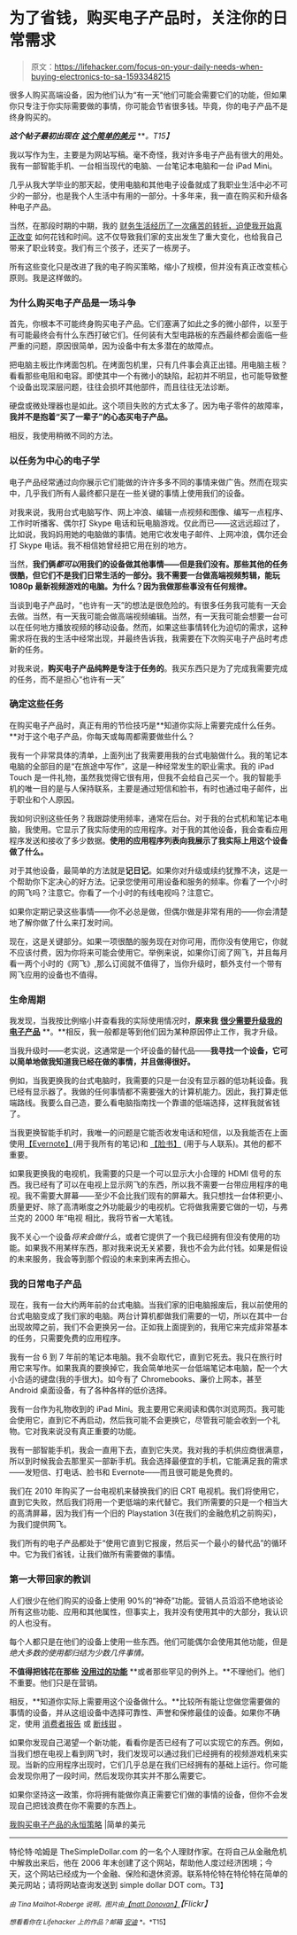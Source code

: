 # 为了省钱，购买电子产品时，关注你的日常需求

> 原文：<https://lifehacker.com/focus-on-your-daily-needs-when-buying-electronics-to-sa-1593348215>

很多人购买高端设备，因为他们认为“有一天”他们可能会需要它们的功能，但如果你只专注于你实际需要做的事情，你可能会节省很多钱。毕竟，你的电子产品不是终身购买的。



***这个帖子最初出现在*** [***这个简单的美元***](http://www.thesimpledollar.com/my-timeless-strategy-for-buying-electronics/) ***。*T15】**

我以写作为生，主要是为网站写稿。毫不奇怪，我对许多电子产品有很大的用处。我有一部智能手机、一台相当现代的电脑、一台笔记本电脑和一台 iPad Mini。

几乎从我大学毕业的那天起，使用电脑和其他电子设备就成了我职业生活中必不可少的一部分，也是我个人生活中有用的一部分。十多年来，我一直在购买和升级各种电子产品。

当然，在那段时期的中期，我的 [财务生活经历了一次痛苦的转折，迫使我开始真正改变](http://www.thesimpledollar.com/the-longest-night/) 如何花钱和时间。这不仅导致我们家的支出发生了重大变化，也给我自己带来了职业转变。我们有三个孩子，还买了一栋房子。

所有这些变化只是改进了我的电子购买策略，缩小了规模，但并没有真正改变核心原则。我是这样做的。

### 为什么购买电子产品是一场斗争

首先，你根本不可能终身购买电子产品。它们塞满了如此之多的微小部件，以至于有可能最终会有什么东西打破它们。任何装有大型电路板的东西最终都会面临一些严重的问题，原因很简单，因为设备中有太多潜在的故障点。

把电脑主板比作烤面包机。在烤面包机里，只有几件事会真正出错。用电脑主板？看看那些电阻和电容。即使其中一个有微小的缺陷，起初并不明显，也可能导致整个设备出现深层问题，往往会损坏其他部件，而且往往无法诊断。

硬盘或微处理器也是如此。这个项目失败的方式太多了。因为电子零件的故障率，**我并不是抱着“买了一辈子”的心态买电子产品。**

相反，我使用稍微不同的方法。

### 以任务为中心的电子学

电子产品经常通过向你展示它们能做的许许多多不同的事情来做广告。然而在现实中，几乎我们所有人最终都只是在一些关键的事情上使用我们的设备。

对我来说，我用台式电脑写作、网上冲浪、编辑一点视频和图像、编写一点程序、工作时听播客、偶尔打 Skype 电话和玩电脑游戏。仅此而已——这远远超过了，比如说，我妈妈用她的电脑做的事情。她用它收发电子邮件、上网冲浪，偶尔还会打 Skype 电话。我不相信她曾经把它用在别的地方。

当然，**我们俩*都可以*用我们的设备做其他事情——但是我们没有。那些其他的任务很酷，但它们不是我们日常生活的一部分。我不需要一台做高端视频剪辑，能玩 1080p 最新视频游戏的电脑。为什么？因为我做那些事没有任何规律。**

当谈到电子产品时，“也许有一天”的想法是很危险的。有很多任务我可能有一天会去做。当然，有一天我可能会做高端视频编辑。当然，有一天我可能会想要一台可以在任何地方播放视频的移动设备。然而，如果这些事情转化为迫切的需求，这种需求将在我的生活中经常出现，并最终告诉我，我需要在下次购买电子产品时考虑新的任务。

对我来说，**购买电子产品纯粹是专注于任务的**。我买东西只是为了完成我需要完成的任务，而不是担心“也许有一天”

### 确定这些任务

在购买电子产品时，真正有用的节俭技巧是**知道你实际上需要完成什么任务。**对于这个电子产品，你每天或每周都需要做些什么？

我有一个非常具体的清单，上面列出了我需要用我的台式电脑做什么。我的笔记本电脑的全部目的是“在旅途中写作”，这是一种经常发生的职业需求。我的 iPad Touch 是一件礼物，虽然我觉得它很有用，但我不会给自己买一个。我的智能手机的唯一目的是与人保持联系，主要是通过短信和脸书，有时也通过电子邮件，出于职业和个人原因。

我如何识别这些任务？我跟踪使用频率，通常在后台。对于我的台式机和笔记本电脑，我使用。它显示了我实际使用的应用程序。对于我的其他设备，我会查看应用程序发送和接收了多少数据。**使用的应用程序列表向我展示了我实际上用这个设备做了什么。**

对于其他设备，最简单的方法就是**记日记**。如果你对升级或续约犹豫不决，这是一个帮助你下定决心的好方法。记录您使用可用设备和服务的频率。你看了一个小时的网飞吗？注意它。你看了一个小时的有线电视吗？注意它。

如果你定期记录这些事情——你不必总是做，但偶尔做是非常有用的——你会清楚地了解你做了什么来打发时间。

现在，这是关键部分。如果一项很酷的服务现在对你可用，而你没有使用它，你就不应该付费，因为你将来可能会使用它。举例来说，如果你订阅了网飞，并且每月看一两个小时的《网飞》,那么订阅就不值得了，当你升级时，额外支付一个带有网飞应用的设备也不值得。

### 生命周期

我发现，当我按比例缩小并查看我的实际使用情况时，**原来我** [**很少需要升级我的电子产品**](https://lifehacker.com/how-to-get-off-the-upgrade-treadmill-and-stop-wasting-m-5942915) **。**相反，我一般都是等到他们因为某种原因停止工作，我才升级。

当我升级时——老实说，这通常是一个坏设备的替代品——**我寻找一个设备，它可以简单地做我知道我已经在做的事情，并且做得很好。**

例如，当我更换我的台式电脑时，我需要的只是一台没有显示器的低功耗设备。我已经有显示器了。我做的任何事情都不需要强大的计算机能力。因此，我打算走低端路线。我要么自己造，要么看电脑指南找一个靠谱的低端选择，这样我就省钱了。

当我更换智能手机时，我唯一的问题是它能否收发电话和短信，以及我能否在上面使用[【Evernote】](http://www.evernote.com/)(用于我所有的笔记)和 [【脸书】](http://www.facebook.com/) (用于与人联系)。其他的都不重要。

如果我更换我的电视机，我需要的只是一个可以显示大小合理的 HDMI 信号的东西。我已经有了可以在电视上显示网飞的东西，所以我不需要一台带应用程序的电视。我不需要大屏幕——至少不会比我们现有的屏幕大。我只想找一台体积更小、质量更好、除了高清晰度之外功能最少的电视机。它将做我需要它做的一切，与弗兰克的 2000 年“电视 相比，我将节省一大笔钱。

我不关心一个设备*将来会做什么*，或者它提供了一个我已经拥有但没有使用的功能。如果我不用某样东西，那对我来说无关紧要，我也不会为此付钱。如果是假设的未来服务，我会等到那个假设的未来到来再去担心。

### 我的日常电子产品

现在，我有一台大约两年前的台式电脑。当我们家的旧电脑报废后，我以前使用的台式电脑变成了我们家的电脑。两台计算机都做我们需要的一切，所以在其中一台出现故障之前，我们不会更换另一台。正如我上面提到的，我用它来完成非常基本的任务，只需要免费的应用程序。

我有一台 6 到 7 年前的笔记本电脑。我不会取代它，直到它死去。我只在旅行时用它来写作。如果我真的要换掉它，我会简单地买一台低端笔记本电脑，配一个大小合适的键盘(我的手很大)。如今有了 Chromebooks、廉价上网本，甚至 Android 桌面设备，有了各种各样的低价选择。

我有一台作为礼物收到的 iPad Mini。我主要用它来阅读和偶尔浏览网页。我可能会使用它，直到它不再启动，然后我可能不会更换它，尽管我可能会收到一个礼物。它对我来说没有真正重要的功能。

我有一部智能手机，我会一直用下去，直到它失灵。我对我的手机供应商很满意，所以到时候我会去那里买一部新手机。我会选择最便宜的手机，它能满足我的需求——发短信、打电话、脸书和 Evernote——而且很可能是免费的。

我们在 2010 年购买了一台电视机来替换我们的旧 CRT 电视机。我们将使用它，直到它失败，然后我们将用一个更低端的来代替它。我们所需要的只是一个相当大的高清屏幕，因为我们有一个旧的 Playstation 3(在我们的金融危机之前购买)，为我们提供网飞。

我们所有的电子产品都处于“使用它直到它报废，然后买一个最小的替代品”的循环中。它为我们省钱，让我们做所有需要做的事情。

### 第一大带回家的教训

人们很少在他们购买的设备上使用 90%的“神奇”功能。营销人员滔滔不绝地谈论所有这些功能、应用和其他属性，但事实上，我并没有使用其中的大部分，我认识的人也没有。

每个人都只是在他们的设备上使用一些东西。他们可能偶尔会使用其他功能，但是*绝大多数的使用都归结为少数几件事情。*

**不值得把钱花在那些** [**没用过的功能**](https://lifehacker.com/checkbox-syndrome-why-we-spend-money-on-things-we-dont-5910356) **或者那些罕见的例外上。**不理他们。他们不重要。他们只是在营销。

相反，**知道你实际上需要用这个设备做什么。**比较所有能让您做您需要做的事情的设备，并从这组设备中选择可靠性、声誉和保修最佳的设备。如果你不确定，使用 [消费者报告](http://www.consumerreports.org/cro/index.htm) 或 [断线钳](http://thewirecutter.com/) 。

如果你发现自己渴望一个新功能，看看你是否已经有了可以实现它的东西。例如，当我们想在电视上看到网飞时，我们发现可以通过我们已经拥有的视频游戏机来实现。当新的应用程序出现时，它们几乎总是在我们已经拥有的基础上运行。你可能会发现你用了一段时间，然后发现你其实并不那么需要它。

如果你坚持这一政策，你将拥有能做你真正需要它们做的事情的设备，但你不会发现自己把钱浪费在你不需要的东西上。

[我购买电子产品的永恒策略](http://www.thesimpledollar.com/my-timeless-strategy-for-buying-electronics/) |简单的美元

* * *

特伦特·哈姆是 TheSimpleDollar.com 的一名个人理财作家。在将自己从金融危机中解救出来后，他在 2006 年末创建了这个网站，帮助他人度过经济困境；今天，这个网站已经成为一个金融、保险和退休资源。联系特伦特在特伦特在简单的美元网站；请将网站查询发送到 simple dollar DOT com。T3】

<small>*由 Tina Mailhot-Roberge 说明。图片由*</small>[<small>*【matt Donovan】*</small>](https://www.flickr.com/photos/donovanhouse/350362527)*【Flickr】*

<small>*想看看你在 Lifehacker 上的作品？邮箱*</small> [<small>*安迪*</small>](mailto:andy@lifehacker.com) <small>*。*T15】</small>